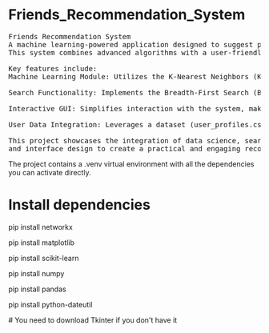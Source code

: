 # Friends_Recommendation_System
<pre>Friends Recommendation System
A machine learning-powered application designed to suggest potential friends based on user profiles, interests, and social connections. 
This system combines advanced algorithms with a user-friendly graphical interface, allowing users to discover and connect with like-minded individuals. 
  
Key features include:
Machine Learning Module: Utilizes the K-Nearest Neighbors (KNN) algorithm to provide accurate and personalized friend recommendations.
  
Search Functionality: Implements the Breadth-First Search (BFS) algorithm to explore social connections and identify potential matches efficiently.
  
Interactive GUI: Simplifies interaction with the system, making it accessible to users of all technical levels.
  
User Data Integration: Leverages a dataset (user_profiles.csv) to analyze and personalize suggestions.
  
This project showcases the integration of data science, search algorithms, 
and interface design to create a practical and engaging recommendation system.</pre>

<p>The project contains a .venv virtual environment with all the dependencies you can activate directly.</p>

# Install dependencies 
<p>pip install networkx</p>
<p>pip install matplotlib</p>
<p>pip install scikit-learn</p> 
<p>pip install numpy</p> 
<p>pip install pandas</p> 
<p>pip install python-dateutil</p>
# You need to download Tkinter if you don't have it 

